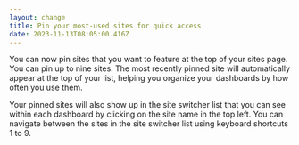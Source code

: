 ```yaml
---
layout: change
title: Pin your most-used sites for quick access
date: 2023-11-13T08:05:00.416Z
---
```

You can now pin sites that you want to feature at the top of your sites page. You can pin up to nine sites. The most recently pinned site will automatically appear at the top of your list, helping you organize your dashboards by how often you use them.

Your pinned sites will also show up in the site switcher list that you can see within each dashboard by clicking on the site name in the top left. You can navigate between the sites in the site switcher list using keyboard shortcuts 1 to 9.